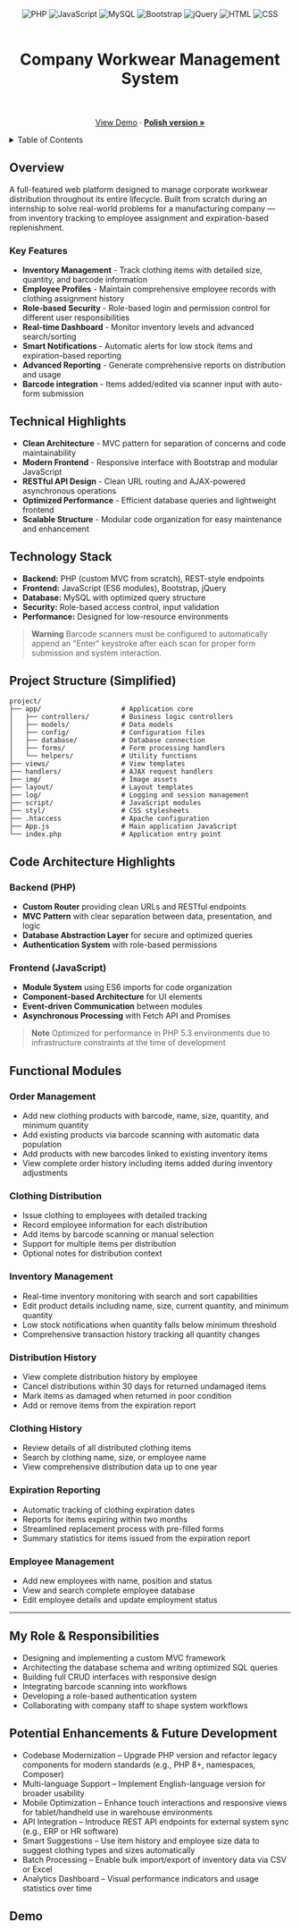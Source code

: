 <div align="center">
  <img alt="PHP" src="https://img.shields.io/badge/PHP-777BB4.svg?style=for-the-badge&logo=PHP&logoColor=white">
  <img alt="JavaScript" src="https://img.shields.io/badge/JavaScript-F7DF1E.svg?style=for-the-badge&logo=JavaScript&logoColor=black">
  <img alt="MySQL" src="https://img.shields.io/badge/MySQL-4479A1.svg?style=for-the-badge&logo=MySQL&logoColor=white">
  <img alt="Bootstrap" src="https://img.shields.io/badge/Bootstrap-7952B3.svg?style=for-the-badge&logo=Bootstrap&logoColor=white">
  <img alt="jQuery" src="https://img.shields.io/badge/jQuery-0769AD.svg?style=for-the-badge&logo=jQuery&logoColor=white">
  <img alt="HTML" src="https://img.shields.io/badge/HTML5-E34F26.svg?style=for-the-badge&logo=HTML5&logoColor=white">
  <img alt="CSS" src="https://img.shields.io/badge/CSS3-1572B6.svg?style=for-the-badge&logo=CSS3&logoColor=white">
</div>

<br />
<div align="center">
  <h1 align="center">Company Workwear Management System</h3>
  <p align="center">
    <br />
    <br />
    <a href="https://github.com/othneildrew/Best-README-Template">View Demo</a>
    &middot;
    <a href="https://github.com/othneildrew/Best-README-Template"><strong>Polish version »</strong></a>
  </p>
</div>

<details>
  <summary>Table of Contents</summary>
  <ol>
    <li>
      <a href="#about-the-project">About The Project</a>
      <ul>
        <li><a href="#built-with">Built With</a></li>
      </ul>
    </li>
    <li>
      <a href="#getting-started">Getting Started</a>
      <ul>
        <li><a href="#prerequisites">Prerequisites</a></li>
        <li><a href="#installation">Installation</a></li>
      </ul>
    </li>
    <li><a href="#usage">Usage</a></li>
    <li><a href="#roadmap">Roadmap</a></li>
    <li><a href="#contributing">Contributing</a></li>
    <li><a href="#license">License</a></li>
    <li><a href="#contact">Contact</a></li>
    <li><a href="#acknowledgments">Acknowledgments</a></li>
  </ol>
</details>


##  Overview

A full-featured web platform designed to manage corporate workwear distribution throughout its entire lifecycle. Built from scratch during an internship to solve real-world problems for a manufacturing company — from inventory tracking to employee assignment and expiration-based replenishment.

###  Key Features

- **Inventory Management** - Track clothing items with detailed size, quantity, and barcode information
- **Employee Profiles** - Maintain comprehensive employee records with clothing assignment history
- **Role-based Security** - Role-based login and permission control for different user responsibilities
- **Real-time Dashboard** - Monitor inventory levels and advanced search/sorting
- **Smart Notifications** - Automatic alerts for low stock items and expiration-based reporting
- **Advanced Reporting** - Generate comprehensive reports on distribution and usage
- **Barcode integration** - Items added/edited via scanner input with auto-form submission

##  Technical Highlights

- **Clean Architecture** - MVC pattern for separation of concerns and code maintainability
- **Modern Frontend** - Responsive interface with Bootstrap and modular JavaScript
- **RESTful API Design** - Clean URL routing and AJAX-powered asynchronous operations
- **Optimized Performance** - Efficient database queries and lightweight frontend
- **Scalable Structure** - Modular code organization for easy maintenance and enhancement

##  Technology Stack

- **Backend:** PHP (custom MVC from scratch), REST-style endpoints
- **Frontend:** JavaScript (ES6 modules), Bootstrap, jQuery
- **Database:** MySQL with optimized query structure
- **Security:** Role-based access control, input validation
- **Performance:** Designed for low-resource environments

> **Warning**
> Barcode scanners must be configured to automatically append an "Enter" keystroke after each scan for proper form submission and system interaction.

##  Project Structure (Simplified)

```
project/
├── app/                    # Application core
│   ├── controllers/        # Business logic controllers
│   ├── models/             # Data models
│   ├── config/             # Configuration files
│   ├── database/           # Database connection 
│   ├── forms/              # Form processing handlers
│   └── helpers/            # Utility functions
├── views/                  # View templates
├── handlers/               # AJAX request handlers
├── img/                    # Image assets
├── layout/                 # Layout templates
├── log/                    # Logging and session management
├── script/                 # JavaScript modules
├── styl/                   # CSS stylesheets
├── .htaccess               # Apache configuration
├── App.js                  # Main application JavaScript
└── index.php               # Application entry point
```

##  Code Architecture Highlights

### Backend (PHP)

- **Custom Router** providing clean URLs and RESTful endpoints
- **MVC Pattern** with clear separation between data, presentation, and logic
- **Database Abstraction Layer** for secure and optimized queries
- **Authentication System** with role-based permissions

### Frontend (JavaScript)

- **Module System** using ES6 imports for code organization
- **Component-based Architecture** for UI elements
- **Event-driven Communication** between modules
- **Asynchronous Processing** with Fetch API and Promises
> **Note**
> Optimized for performance in PHP 5.3 environments due to infrastructure constraints at the time of development

##  Functional Modules

### Order Management
- Add new clothing products with barcode, name, size, quantity, and minimum quantity
- Add existing products via barcode scanning with automatic data population
- Add products with new barcodes linked to existing inventory items
- View complete order history including items added during inventory adjustments

### Clothing Distribution
- Issue clothing to employees with detailed tracking
- Record employee information for each distribution
- Add items by barcode scanning or manual selection
- Support for multiple items per distribution
- Optional notes for distribution context

### Inventory Management
- Real-time inventory monitoring with search and sort capabilities
- Edit product details including name, size, current quantity, and minimum quantity
- Low stock notifications when quantity falls below minimum threshold
- Comprehensive transaction history tracking all quantity changes

### Distribution History
- View complete distribution history by employee
- Cancel distributions within 30 days for returned undamaged items
- Mark items as damaged when returned in poor condition
- Add or remove items from the expiration report

### Clothing History
- Review details of all distributed clothing items
- Search by clothing name, size, or employee name
- View comprehensive distribution data up to one year

### Expiration Reporting
- Automatic tracking of clothing expiration dates
- Reports for items expiring within two months
- Streamlined replacement process with pre-filled forms
- Summary statistics for items issued from the expiration report

### Employee Management
- Add new employees with name, position and status
- View and search complete employee database
- Edit employee details and update employment status

---

## My Role & Responsibilities

- Designing and implementing a custom MVC framework
- Architecting the database schema and writing optimized SQL queries
- Building full CRUD interfaces with responsive design
- Integrating barcode scanning into workflows
- Developing a role-based authentication system
- Collaborating with company staff to shape system workflows

## Potential Enhancements & Future Development

- Codebase Modernization – Upgrade PHP version and refactor legacy components for modern standards (e.g., PHP 8+, namespaces, Composer)
- Multi-language Support – Implement English-language version for broader usability
- Mobile Optimization – Enhance touch interactions and responsive views for tablet/handheld use in warehouse environments
- API Integration – Introduce REST API endpoints for external system sync (e.g., ERP or HR software)
- Smart Suggestions – Use item history and employee size data to suggest clothing types and sizes automatically
- Batch Processing – Enable bulk import/export of inventory data via CSV or Excel
- Analytics Dashboard – Visual performance indicators and usage statistics over time

## Demo
